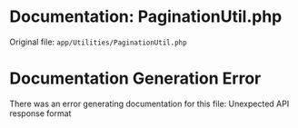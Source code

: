 # Documentation: PaginationUtil.php

Original file: `app/Utilities/PaginationUtil.php`

# Documentation Generation Error

There was an error generating documentation for this file: Unexpected API response format